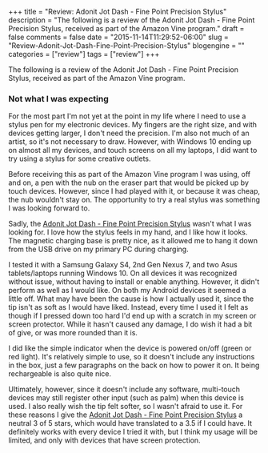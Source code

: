 +++
title = "Review: Adonit Jot Dash - Fine Point Precision Stylus"
description = "The following is a review of the Adonit Jot Dash - Fine Point Precision Stylus, received as part of the Amazon Vine program."
draft = false
comments = false
date = "2015-11-14T11:29:52-06:00"
slug = "Review-Adonit-Jot-Dash-Fine-Point-Precision-Stylus"
blogengine = ""
categories = ["review"]
tags = ["review"]
+++

<div class="note"><p>The following is a review of the Adonit Jot Dash - Fine Point Precision Stylus, received as part of the Amazon Vine program.</p></div>

<h3>Not what I was expecting</h3>

<p>For the most part I'm not yet at the point in my life where I need to use a stylus pen for my electronic devices. My fingers are the right size, and with devices getting larger, I don't need the precision. I'm also not much of an artist, so it's not necessary to draw. However, with Windows 10 ending up on almost all my devices, and touch screens on all my laptops, I did want to try using a stylus for some creative outlets.</p>

<p>Before receiving this as part of the Amazon Vine program I was using, off and on, a pen with the nub on the eraser part that would be picked up by touch devices. However, since I had played with it, or because it was cheap, the nub wouldn't stay on. The opportunity to try a real stylus was something I was looking forward to.</p>

<p>Sadly, the <a href="http://amzn.to/1HPVyaN" rel="external">Adonit Jot Dash - Fine Point Precision Stylus</a> wasn't what I was looking for. I love how the stylus feels in my hand, and I like how it looks. The magnetic charging base is pretty nice, as it allowed me to hang it down from the USB drive on my primary PC during charging.</p>

<p>I tested it with a Samsung Galaxy S4, 2nd Gen Nexus 7, and two Asus tablets/laptops running Windows 10. On all devices it was recognized without issue, without having to install or enable anything. However, it didn't perform as well as I would like. On both my Android devices it seemed a little off. What may have been the cause is how I actually used it, since the tip isn't as soft as I would have liked. Instead, every time I used it I felt as though if I pressed down too hard I'd end up with a scratch in my screen or screen protector. While it hasn't caused any damage, I do wish it had a bit of give, or was more rounded than it is.</p>

<p>I did like the simple indicator when the device is powered on/off (green or red light). It's relatively simple to use, so it doesn't include any instructions in the box, just a few paragraphs on the back on how to power it on. It being rechargeable is also quite nice.</p>

<p>Ultimately, however, since it doesn't include any software, multi-touch devices may still register other input (such as palm) when this device is used. I also really wish the tip felt softer, so I wasn't afraid to use it. For these reasons I give the <a href="http://amzn.to/1HPVyaN" rel="external">Adonit Jot Dash - Fine Point Precision Stylus</a> a neutral 3 of 5 stars, which would have translated to a 3.5 if I could have. It definitely works with every device I tried it with, but I think my usage will be limited, and only with devices that have screen protection.</p>

